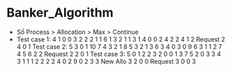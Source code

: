 # Banker_Algorithm
- Số Process > Allocation > Max > Continue
- Test case 1:
4
1 0 0
3 2 2
2 1 1
6 1 3
2 1 1
3 1 4
0 0 2
4 2 2
4 1 2
Request
2
4 0 1
Test case 2:
5
3 0 1
10 7 4
3 2 1
8 5 3
2 1 3
6 3 4
0 3 0
9 6 3
1 1 2
7 4 5
6 2 2
Request 
2
2 0 1
Test case 3:
5
0 1 2
2 3 2
0 0 1
3 7 5
2 0 3
3 4 3
1 1 1
2 2 2
2 4 0
2 9 0
2 3 3
New Allo
3
2 0 0
Request
3
0 0 3
